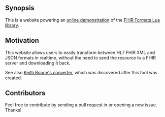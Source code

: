 ## Synopsis

This is a website powering an [online demonstration](https://fhir-formats.github.io) of the [FHIR Formats Lua library](https://github.com/vadi2/fhir-formats).

## Motivation

This website allows users to easily transform between HL7 FHIR XML and JSON formats in realtime, without the need to send the resource to a FHIR server and downloading it back.

See also [Keith Boone's converter](http://motorcycleguy.blogspot.com.au/p/fhir-json-to-xml-converter.html), which was discovered after this tool was created. 

## Contributors

Feel free to contribute by sending a pull request in or opening a new issue. Thanks!
